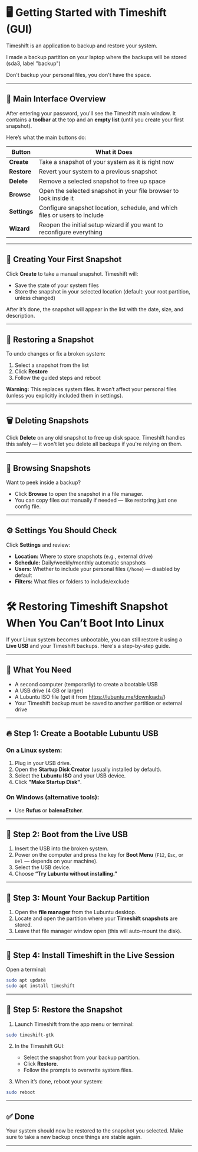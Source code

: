 
# 🖥️ Getting Started with Timeshift (GUI)

Timeshift is an application to backup and restore your system.

I made a backup partition on your laptop where the backups will be stored (sda3, label "backup")

Don't backup your personal files, you don't have the space. 

---

## 🧭 Main Interface Overview

After entering your password, you'll see the Timeshift main window. It contains a **toolbar** at the top and an **empty list** (until you create your first snapshot).

Here’s what the main buttons do:

| Button      | What it Does                                                                 |
|-------------|-------------------------------------------------------------------------------|
| **Create**  | Take a snapshot of your system as it is right now                            |
| **Restore** | Revert your system to a previous snapshot                                    |
| **Delete**  | Remove a selected snapshot to free up space                                  |
| **Browse**  | Open the selected snapshot in your file browser to look inside it            |
| **Settings**| Configure snapshot location, schedule, and which files or users to include   |
| **Wizard**  | Reopen the initial setup wizard if you want to reconfigure everything        |

---

## 📸 Creating Your First Snapshot

Click **Create** to take a manual snapshot. Timeshift will:
- Save the state of your system files
- Store the snapshot in your selected location (default: your root partition, unless changed)

After it’s done, the snapshot will appear in the list with the date, size, and description.

---

## 🔄 Restoring a Snapshot

To undo changes or fix a broken system:
1. Select a snapshot from the list
2. Click **Restore**
3. Follow the guided steps and reboot

**Warning:** This replaces system files. It won’t affect your personal files (unless you explicitly included them in settings).

---

## 🗑️ Deleting Snapshots

Click **Delete** on any old snapshot to free up disk space. Timeshift handles this safely — it won't let you delete all backups if you're relying on them.

---

## 🧪 Browsing Snapshots

Want to peek inside a backup?
- Click **Browse** to open the snapshot in a file manager.
- You can copy files out manually if needed — like restoring just one config file.

---

## ⚙️ Settings You Should Check

Click **Settings** and review:
- **Location:** Where to store snapshots (e.g., external drive)
- **Schedule:** Daily/weekly/monthly automatic snapshots
- **Users:** Whether to include your personal files (`/home`) — disabled by default
- **Filters:** What files or folders to include/exclude


# 🛠️ Restoring Timeshift Snapshot When You Can’t Boot Into Linux

If your Linux system becomes unbootable, you can still restore it using a **Live USB** and your Timeshift backups. Here's a step-by-step guide.

---

## 🧰 What You Need

- A second computer (temporarily) to create a bootable USB
- A USB drive (4 GB or larger)
- A Lubuntu ISO file (get it from https://lubuntu.me/downloads/)
- Your Timeshift backup must be saved to another partition or external drive

---

## 🔥 Step 1: Create a Bootable Lubuntu USB

### On a Linux system:
1. Plug in your USB drive.
2. Open the **Startup Disk Creator** (usually installed by default).
3. Select the **Lubuntu ISO** and your USB device.
4. Click **"Make Startup Disk"**.

### On Windows (alternative tools):
- Use **Rufus** or **balenaEtcher**.

---

## 🚀 Step 2: Boot from the Live USB

1. Insert the USB into the broken system.
2. Power on the computer and press the key for **Boot Menu** (`F12`, `Esc`, or `Del` — depends on your machine).
3. Select the USB device.
4. Choose **“Try Lubuntu without installing.”**

---

## 💽 Step 3: Mount Your Backup Partition

1. Open the **file manager** from the Lubuntu desktop.
2. Locate and open the partition where your **Timeshift snapshots** are stored.
3. Leave that file manager window open (this will auto-mount the disk).

---

## 🧭 Step 4: Install Timeshift in the Live Session

Open a terminal:
```bash
sudo apt update
sudo apt install timeshift
```

---

## 🔄 Step 5: Restore the Snapshot

1. Launch Timeshift from the app menu or terminal:
```bash
sudo timeshift-gtk
```
2. In the Timeshift GUI:
   - Select the snapshot from your backup partition.
   - Click **Restore**.
   - Follow the prompts to overwrite system files.

3. When it’s done, reboot your system:
```bash
sudo reboot
```

---

## ✅ Done

Your system should now be restored to the snapshot you selected. Make sure to take a new backup once things are stable again.

---
